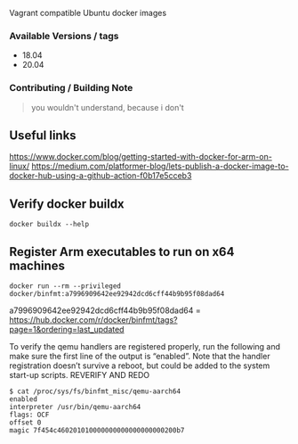 Vagrant compatible Ubuntu docker images


### Available Versions / tags
- 18.04
- 20.04


### Contributing / Building Note
> you wouldn't understand, because i don't

## Useful links
https://www.docker.com/blog/getting-started-with-docker-for-arm-on-linux/
https://medium.com/platformer-blog/lets-publish-a-docker-image-to-docker-hub-using-a-github-action-f0b17e5cceb3

## Verify docker buildx
```
docker buildx --help
```

## Register Arm executables to run on x64 machines
```
docker run --rm --privileged docker/binfmt:a7996909642ee92942dcd6cff44b9b95f08dad64 
```
a7996909642ee92942dcd6cff44b9b95f08dad64 = https://hub.docker.com/r/docker/binfmt/tags?page=1&ordering=last_updated

To verify the qemu handlers are registered properly, run the following and make sure the first line of the output is “enabled”.  Note that the handler registration doesn’t survive a reboot, but could be added to the system start-up scripts. REVERIFY AND REDO
```
$ cat /proc/sys/fs/binfmt_misc/qemu-aarch64
enabled
interpreter /usr/bin/qemu-aarch64
flags: OCF
offset 0
magic 7f454c460201010000000000000000000200b7
``` 